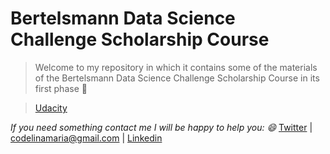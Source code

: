 # Bertelsmann Data Science Challenge Scholarship Course

> Welcome to my repository in which it contains some of the materials of the Bertelsmann Data Science Challenge Scholarship Course in its first phase 💯

> [Udacity](https://classroom.udacity.com/courses/ud002-bert)


*If you need something contact me I will be happy to help you: 😄*
[Twitter](https://twitter.com/calypso_bronte) | <codelinamaria@gmail.com> | [Linkedin](https://www.linkedin.com/in/calypso-bronte/)